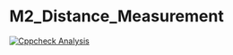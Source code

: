 # M2_Distance_Measurement

[![Cppcheck Analysis](https://github.com/supraja-vura/M2_Distance_Measurement/actions/workflows/c-cpp.yml/badge.svg)](https://github.com/supraja-vura/M2_Distance_Measurement/actions/workflows/c-cpp.yml)

